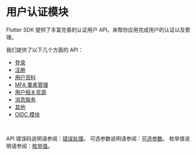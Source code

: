 # 用户认证模块

<LastUpdated/>

Flutter SDK 提供了丰富完善的认证用户 API，来帮你应用完成用户的认证以及管理。

<!-- 若存粹完全使用 API 的方式来完成登录注册等认证流程，你需要独立构建自己的登录注册等 UI 界面。 -->

我们提供了以下几个方面的 API：

- [登录](login.md)
- [注册](register.md)
- [用户资料](user.md)
- [MFA 要素管理](mfa.md)
- [用户相关资源](user-resources.md)
- [消息服务](message.md)
- [其他](utils.md)
- [OIDC 模块](oidc.md)

<br>

API 错误码说明请参阅：[错误处理](https://api-explorer.genauth.ai/?tag=group/开发准备#tag/开发准备/错误处理)。
可选参数说明请参阅：[可选参数](options.md)。
枚举值说明请参阅：[枚举值](enum.md)。

<br>
